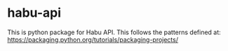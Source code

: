 # habu-api

This is python package for Habu API. This follows the patterns defined at:
https://packaging.python.org/tutorials/packaging-projects/